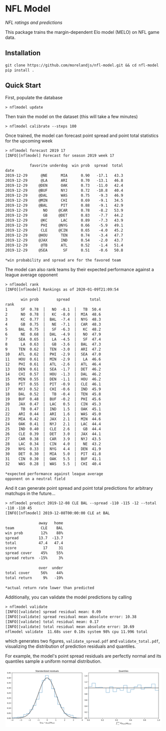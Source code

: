 NFL Model
=========

*NFL ratings and predictions*

This package trains the margin-dependent Elo model (MELO) on NFL game data.

Installation
------------

```
git clone https://github.com/morelandjs/nfl-model.git && cd nfl-model
pip install .
```

Quick Start
-----------
First, populate the database
```
> nflmodel update
```
Then train the model on the dataset (this will take a few minutes)
```
> nflmodel calibrate --steps 100
```
Once trained, the model can forecast point spread and point total statistics for the upcoming week
```
> nflmodel forecast 2019 17
[INFO][nflmodel] Forecast for season 2019 week 17

           favorite underdog  win prob  spread  total
date                                                 
2019-12-29      @NE      MIA      0.90   -17.1   43.3
2019-12-29      @LA      ARI      0.70   -13.1   46.8
2019-12-29     @DEN      OAK      0.73   -11.0   42.4
2019-12-29     @BUF      NYJ      0.72   -10.8   40.4
2019-12-29     @DAL      WAS      0.75    -9.3   46.9
2019-12-29     @MIN      CHI      0.69    -9.1   34.5
2019-12-29     @BAL      PIT      0.88    -9.1   42.9
2019-12-29       NO     @CAR      0.78    -8.2   53.9
2019-12-29       GB     @DET      0.83    -7.7   44.2
2019-12-29      @KC      LAC      0.89    -7.3   43.9
2019-12-29      PHI     @NYG      0.66    -5.9   49.1
2019-12-29      CLE     @CIN      0.65    -4.0   45.2
2019-12-29     @HOU      TEN      0.74    -3.4   47.7
2019-12-29     @JAX      IND      0.54    -2.0   43.7
2019-12-29      @TB      ATL      0.52    -1.4   51.4
2019-12-29     @SEA       SF      0.51    -0.6   50.8 

*win probability and spread are for the favored team

```
The model can also rank teams by their expected performance against a league average opponent
```
> nflmodel rank
[INFO][nflmodel] Rankings as of 2020-01-09T21:09:54

       win prob        spread         total
rank                                       
1      SF  0.78  │   NO  -8.1  │   TB  50.4
2      NO  0.78  │   KC  -8.0  │  MIA  48.6
3      KC  0.77  │  BAL  -7.4  │  NYG  48.3
4      GB  0.75  │   NE  -7.1  │  CAR  48.3
5     BAL  0.75  │   SF  -6.3  │   KC  48.2
6      NE  0.68  │  DAL  -4.9  │   NO  47.9
7     SEA  0.65  │   LA  -4.5  │   SF  47.4
8      LA  0.63  │   GB  -3.6  │  BAL  47.3
9     TEN  0.62  │  TEN  -3.0  │  ARI  47.2
10    ATL  0.62  │  PHI  -2.9  │  SEA  47.0
11    HOU  0.61  │  MIN  -2.9  │   LA  46.6
12    PHI  0.61  │  ATL  -2.6  │  ATL  46.4
13    DEN  0.61  │  SEA  -1.7  │  DET  46.2
14    CHI  0.57  │  HOU  -1.3  │  DAL  46.2
15    MIN  0.55  │  DEN  -1.1  │  HOU  46.2
16    PIT  0.55  │  PIT  -0.9  │  CLE  46.1
17    NYJ  0.52  │  CHI  -0.6  │  IND  45.9
18    DAL  0.52  │   TB  -0.4  │  TEN  45.8
19    BUF  0.48  │  BUF  -0.2  │  PHI  45.6
20    JAX  0.47  │  LAC   0.5  │  CIN  45.3
21     TB  0.47  │  IND   1.5  │  OAK  45.1
22    ARI  0.44  │  ARI   1.6  │  WAS  45.0
23    MIA  0.42  │  JAX   2.1  │  MIN  44.6
24    OAK  0.41  │  NYJ   2.1  │  LAC  44.4
25    IND  0.40  │  CLE   2.6  │   GB  44.4
26    CLE  0.39  │  DET   3.0  │  JAX  44.1
27    CAR  0.38  │  CAR   3.9  │  NYJ  43.5
28    LAC  0.34  │  CIN   4.0  │   NE  43.2
29    NYG  0.33  │  NYG   4.4  │  DEN  41.9
30    DET  0.30  │  MIA   5.0  │  PIT  41.8
31    CIN  0.30  │  OAK   5.5  │  BUF  41.1
32    WAS  0.28  │  WAS   5.5  │  CHI  40.4 

*expected performance against league average
opponent on a neutral field
```
And it can generate point spread and point total predictions for arbitrary matchups in the future...
```
> nflmodel predict 2019-12-08 CLE BAL --spread -110 -115 -12 --total -110 -110 45                 
[INFO][nflmodel] 2019-12-08T00:00:00 CLE at BAL

               away   home
team            CLE    BAL
win prob        12%    88%
spread         13.7  -13.7
total          47.4   47.4
score            17     31
spread cover    45%    55%
spread return  -15%     3%
                          
               over  under
total cover     56%    44%
total return     9%   -19% 

*actual return rate lower than predicted

```

Additionally, you can validate the model predictions by calling
```
> nflmodel validate
[INFO][validate] spread residual mean: 0.09
[INFO][validate] spread residual mean absolute error: 10.38
[INFO][validate] total residual mean: 0.17
[INFO][validate] total residual mean absolute error: 10.69
nflmodel validate  11.68s user 0.10s system 98% cpu 11.996 total

```
which generates two figures, `validate_spread.pdf` and `validate_total.pdf`, visualizing the distribution of prediction residuals and quantiles.

For example, the model's point spread residuals are perfectly normal and its quantiles sample a uniform normal distribution.

![point spread validation](plots/validate_spread.png "MELO point spreads and totals")
